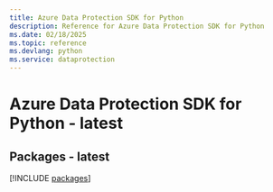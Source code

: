 ```yaml
---
title: Azure Data Protection SDK for Python
description: Reference for Azure Data Protection SDK for Python
ms.date: 02/18/2025
ms.topic: reference
ms.devlang: python
ms.service: dataprotection
---
```

# Azure Data Protection SDK for Python - latest
## Packages - latest
[!INCLUDE [packages](data-protection-index.md)]